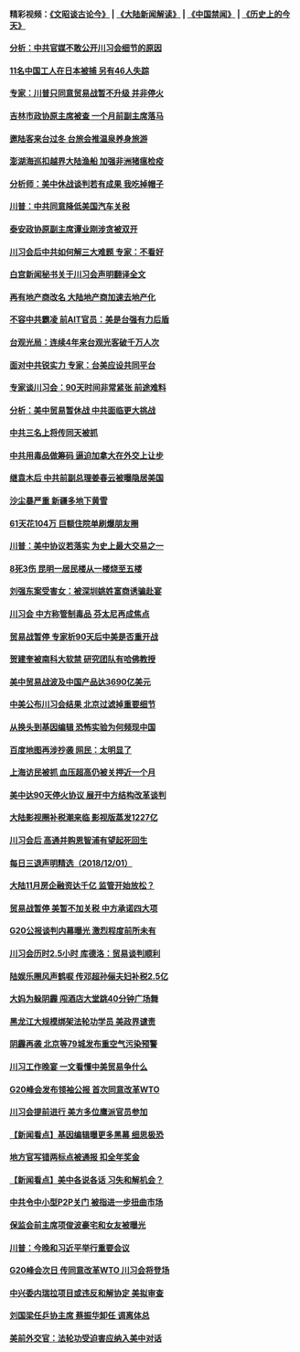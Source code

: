 #### 精彩视频：[《文昭谈古论今》](https://github.com/gfw-breaker/wenzhao/blob/master/README.md?t=12031231) | [《大陆新闻解读》](https://github.com/gfw-breaker/ntdtv-comedy/blob/master/README.md?t=12031231) | [《中国禁闻》](https://github.com/gfw-breaker/ntdtv-news/blob/master/README.md?t=12031231) | [《历史上的今天》](https://github.com/gfw-breaker/today-in-history/blob/master/README.md?t=12031231) 

#### [分析：中共官媒不敢公开川习会细节的原因](../pages/nsc413/n10887596.md?t=12031231) 

#### [11名中国工人在日本被捕 另有46人失踪](../pages/nsc413/n10888229.md?t=12031231) 


#### [专家：川普只同意贸易战暂不升级 并非停火](../pages/nsc413/n10888167.md?t=12031231) 

#### [吉林市政协原主席被查 一个月前副主席落马](../pages/nsc413/n10887919.md?t=12031231) 

#### [邀陆客来台过冬 台旅会推温泉养身旅游](../pages/nsc413/n10888031.md?t=12031231) 

#### [澎湖海巡扣越界大陆渔船 加强非洲猪瘟检疫](../pages/nsc413/n10887615.md?t=12031231) 

#### [分析师：美中休战谈判若有成果 我吃掉帽子](../pages/nsc413/n10887597.md?t=12031231) 

#### [川普：中共同意降低美国汽车关税](../pages/nsc413/n10887941.md?t=12031231) 

#### [泰安政协原副主席谭业刚涉贪被双开](../pages/nsc413/n10887801.md?t=12031231) 

#### [川习会后中共如何解三大难题 专家：不看好](../pages/nsc413/n10887395.md?t=12031231) 

#### [白宫新闻秘书关于川习会声明翻译全文](../pages/nsc413/n10887606.md?t=12031231) 

#### [再有地产商改名 大陆地产商加速去地产化](../pages/nsc413/n10887309.md?t=12031231) 

#### [不容中共霸凌 前AIT官员：美是台强有力后盾](../pages/nsc413/n10887533.md?t=12031231) 

#### [台观光局：连续4年来台观光客破千万人次](../pages/nsc413/n10887349.md?t=12031231) 

#### [面对中共锐实力 专家：台美应设共同平台](../pages/nsc413/n10886731.md?t=12031231) 

#### [专家谈川习会：90天时间非常紧张 前途难料](../pages/nsc413/n10887249.md?t=12031231) 

#### [分析：美中贸易暂休战 中共面临更大挑战](../pages/nsc413/n10887001.md?t=12031231) 

#### [中共三名上将传同天被抓](../pages/nsc413/n10887212.md?t=12031231) 

#### [中共用毒品做筹码 逼迫加拿大在外交上让步](../pages/nsc413/n10887094.md?t=12031231) 

#### [继袁木后 中共前副总理姜春云被曝隐居美国](../pages/nsc413/n10886824.md?t=12031231) 

#### [沙尘暴严重 新疆多地下黄雪](../pages/nsc413/n10886968.md?t=12031231) 

#### [61天花104万 巨额住院单刷爆朋友圈](../pages/nsc413/n10886794.md?t=12031231) 

#### [川普：美中协议若落实 为史上最大交易之一](../pages/nsc413/n10886854.md?t=12031231) 

#### [8死3伤 昆明一居民楼从一楼烧至五楼](../pages/nsc413/n10886815.md?t=12031231) 

#### [刘强东案受害女：被深圳姚姓富商诱骗赴宴](../pages/nsc413/n10886827.md?t=12031231) 

#### [川习会 中方称管制毒品 芬太尼再成焦点](../pages/nsc413/n10886698.md?t=12031231) 


#### [贸易战暂停 专家析90天后中美是否重开战](../pages/nsc413/n10886678.md?t=12031231) 

#### [贺建奎被南科大软禁 研究团队有哈佛教授](../pages/nsc413/n10886547.md?t=12031231) 

#### [美中贸易战波及中国产品达3690亿美元](../pages/nsc413/n10886074.md?t=12031231) 

#### [中美公布川习会结果 北京过滤掉重要细节](../pages/nsc413/n10886595.md?t=12031231) 

#### [从换头到基因编辑 恐怖实验为何频现中国](../pages/nsc413/n10886378.md?t=12031231) 

#### [百度地图再涉抄袭 网民：太明显了](../pages/nsc413/n10886184.md?t=12031231) 

#### [上海访民被抓 血压超高仍被关押近一个月](../pages/nsc413/n10886301.md?t=12031231) 

#### [美中达90天停火协议 展开中方结构改革谈判](../pages/nsc413/n10886295.md?t=12031231) 

#### [大陆影视圈补税潮来临 影视版蒸发1227亿](../pages/nsc413/n10886164.md?t=12031231) 

#### [川习会后 高通并购恩智浦有望起死回生](../pages/nsc413/n10886262.md?t=12031231) 

#### [每日三退声明精选（2018/12/01）](../pages/nsc413/n10886267.md?t=12031231) 

#### [大陆11月房企融资达千亿 监管开始放松？](../pages/nsc413/n10885403.md?t=12031231) 

#### [贸易战暂停 美暂不加关税 中方承诺四大项](../pages/nsc413/n10885998.md?t=12031231) 

#### [G20公报谈判内幕曝光 激烈程度前所未有](../pages/nsc413/n10886135.md?t=12031231) 

#### [川习会历时2.5小时 库德洛：贸易谈判顺利](../pages/nsc413/n10886126.md?t=12031231) 

#### [陆娱乐圈风声鹤唳 传邓超孙俪夫妇补税2.5亿](../pages/nsc413/n10886091.md?t=12031231) 

#### [大妈为躲阴霾 闯酒店大堂跳40分钟广场舞](../pages/nsc413/n10885984.md?t=12031231) 

#### [黑龙江大规模绑架法轮功学员 美政界谴责](../pages/nsc413/n10885824.md?t=12031231) 

#### [阴霾再袭 北京等79城发布重空气污染预警](../pages/nsc413/n10886068.md?t=12031231) 

#### [川习工作晚宴 一文看懂中美贸易争什么](../pages/nsc413/n10885926.md?t=12031231) 

#### [G20峰会发布领袖公报 首次同意改革WTO](../pages/nsc413/n10885805.md?t=12031231) 

#### [川习会提前进行 美方多位鹰派官员参加](../pages/nsc413/n10885934.md?t=12031231) 

#### [【新闻看点】基因编辑曝更多黑幕 细思极恐](../pages/nsc413/n10885599.md?t=12031231) 

#### [地方官写错两标点被通报 扣全年奖金](../pages/nsc413/n10885823.md?t=12031231) 

#### [【新闻看点】美中各说各话 习失和解机会？](../pages/nsc413/n10885600.md?t=12031231) 

#### [中共令中小型P2P关门 被指进一步扭曲市场](../pages/nsc413/n10885097.md?t=12031231) 

#### [保监会前主席项俊波豪宅和女友被曝光](../pages/nsc413/n10885595.md?t=12031231) 

#### [川普：今晚和习近平举行重要会议](../pages/nsc413/n10885728.md?t=12031231) 

#### [G20峰会次日 传同意改革WTO 川习会将登场](../pages/nsc413/n10885625.md?t=12031231) 

#### [中兴委内瑞拉项目或违反和解协定 美拟审查](../pages/nsc413/n10885649.md?t=12031231) 

#### [刘国梁任乒协主席 蔡振华卸任 调离体总](../pages/nsc413/n10885581.md?t=12031231) 

#### [美前外交官：法轮功受迫害应纳入美中对话](../pages/nsc413/n10884818.md?t=12031231) 

